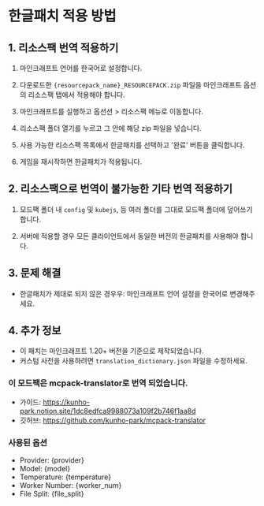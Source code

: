 # 한글패치 적용 방법

## 1. 리소스팩 번역 적용하기

1. 마인크래프트 언어를 한국어로 설정합니다.

2. 다운로드한 `{resourcepack_name}_RESOURCEPACK.zip` 파일을 마인크래프트 옵션의 리소스팩 탭에서 적용해야 합니다.

3. 마인크래프트를 실행하고 옵션션 > 리소스팩 메뉴로 이동합니다.

4. 리소스팩 폴더 열기를 누르고 그 안에 해당 zip 파일을 넣습니다.

5. 사용 가능한 리소스팩 목록에서 한글패치를 선택하고 '완료' 버튼을 클릭합니다.

6. 게임을 재시작하면 한글패치가 적용됩니다.

## 2. 리소스팩으로 번역이 불가능한 기타 번역 적용하기

1. 모드팩 폴더 내 `config` 및 `kubejs`, 등 여러 폴더를 그대로 모드팩 폴더에 덮어쓰기 합니다.

2. 서버에 적용할 경우 모든 클라이언트에서 동일한 버전의 한글패치를 사용해야 합니다.

## 3. 문제 해결

- 한글패치가 제대로 되지 않은 경우우: 마인크래프트 언어 설정을 한국어로 변경해주세요.

## 4. 추가 정보

- 이 패치는 마인크래프트 1.20+ 버전을 기준으로 제작되었습니다.
- 커스텀 사전을 사용하려면 `translation_dictionary.json` 파일을 수정하세요.

### 이 모드팩은 mcpack-translator로 번역 되었습니다.
- 가이드: https://kunho-park.notion.site/1dc8edfca9988073a109f2b746f1aa8d
- 깃허브: https://github.com/kunho-park/mcpack-translator

### 사용된 옵션
- Provider: {provider}
- Model: {model}
- Temperature: {temperature}
- Worker Number: {worker_num}
- File Split: {file_split}